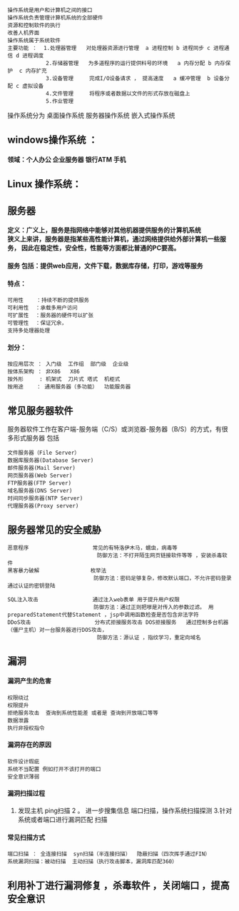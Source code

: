 
```
操作系统是用户和计算机之间的接口
操作系统负责管理计算机系统的全部硬件
资源和控制软件的执行
改善人机界面
操作系统属于系统软件
主要功能 ：  1.处理器管理   对处理器资源进行管理  a 进程控制 b 进程同步 c 进程通信 d 进程调度
            2.存储器管理   为多道程序的运行提供料号的环境   a 内存分配 b 内存保护  c 内存扩充
            3.设备管理     完成I/O设备请求 ， 提高速度   a 缓冲管理  b 设备分配 c 虚拟设备   
            4.文件管理     将程序或者数据以文件的形式存放在磁盘上 
            5.作业管理
```
操作系统分为  桌面操作系统  服务器操作系统  嵌入式操作系统   
## windows操作系统 ：
#### 领域：个人办公  企业服务器 银行ATM 手机
## Linux 操作系统：

##  服务器 
#### 定义：广义上，服务是指网络中能够对其他机器提供服务的计算机系统<br>狭义上来讲，服务器是指某些高性能计算机，通过网络提供给外部计算机一些服务， 因此在稳定性，安全性，性能等方面都比普通的PC要高。 
#### 服务 包括：提供web应用，文件下载，数据库存储，打印，游戏等服务   
#### 特点：
```
可用性    ：持续不断的提供服务
可利用性  ：承载多用户访问
可扩展性  ：服务器的硬件可以扩张
可管理性  ：保证冗余，
支持多处理器处理 
```

#### 划分：
```
按应用层次 ： 入门级  工作组  部门级  企业级
按体系架构 ： 非X86   X86
按外形     : 机架式  刀片式 塔式  机柜式
按用途    ： 通用服务器（多功能）  功能服务器 
```

## 常见服务器软件
服务器软件工作在客户端-服务端（C/S）或浏览器-服务器（B/S）的方式，有很多形式服务器 包括
```
文件服务器（File Server）
数据库服务器(Database Server)
邮件服务器(Mail Server)
网页服务器(Web Server)
FTP服务器(FTP Server)
域名服务器(DNS Server)
时间同步服务器(NTP Server)
代理服务器(Proxy server)
```

## 服务器常见的安全威胁
```
恶意程序                    常见的有特洛伊木马，蠕虫，病毒等  
                            防御方法：不打开陌生网页链接软件等等 ，安装杀毒软件
黑客暴力破解                枚举法  
                           防御方法：密码足够复杂，修改默认端口，不允许密码登录 通过认证的密钥登陆

SQL注入攻击                 通过注入web表单 用于提升用户权限  
                           防御方法：通过正则把嗲是对传入的参数过滤。 用preparedStatement代替Statement ，jsp中调用函数检查是否包含非法字符
DDoS攻击                    分布式拒接服务攻击 DOS拒接服务   通过控制多台机器（僵尸主机）对一台服务器进行DOS攻击，
                            防御方法：源认证 ，指纹学习，重定向域名
```
## 漏洞

#### 漏洞产生的危害
```
权限绕过
权限提升
拒绝服务攻击  查询到系统性能差 或者是 查询到开放端口等等
数据泄露
执行非授权指令
```
#### 漏洞存在的原因
```
软件设计瑕疵
系统不当配置 例如打开不该打开的端口
安全意识薄弱
```

#### 漏洞扫描过程
1. 发现主机  ping扫描 2 。 进一步搜集信息 端口扫描，操作系统扫描探测  3.针对系统或者端口进行漏洞匹配 扫描

#### 常见扫描方式
```
端口扫描 ： 全连接扫描  syn扫描（半连接扫描）  隐蔽扫描（四次挥手通过FIN）
系统漏洞扫描：被动扫描  主动扫描（执行攻击脚本，漏洞库匹配360）
```
## 利用补丁进行漏洞修复 ，杀毒软件 ，关闭端口 ，提高安全意识
